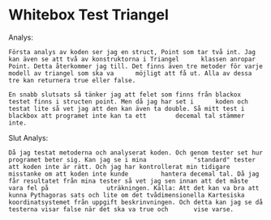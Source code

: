 Whitebox Test Triangel
===========================

Analys:

    Första analys av koden ser jag en struct, Point som tar två int. Jag kan även se att två av konstruktorna i Triangel      klassen anropar Point. Detta återkommer jag till. Det finns även tre metoder för varje modell av triangel som ska va      möjligt att få ut. Alla av dessa tre kan returnera true eller false. 
    
    En snabb slutsats så tänker jag att felet som finns från blackox testet finns i structen point. Men då jag har set i      koden och testat lite så vet jag att den kan även ta double. Så mitt test i blackbox att programet inte kan ta ett        decemal tal stämmer inte.
    
Slut Analys:

    Då jag testat metoderna och analyserat koden. Och genom tester set hur programet beter sig. Kan jag se i mina             "standard" tester att koden inte är rätt. Och jag har kontrollerat min tidigare misstanke om att koden inte kunde         hantera decemal tal. Då jag får resultatet från mina tester så vet jag sen innan att det måste vara fel på                uträkningen. Källa: Att det kan va bra att kunna Pythagoras sats och lite om det tvådimensionella Kartesiska              koordinatsystemet från uppgift beskrinvningen. Och detta kan jag se då testerna visar false när det ska va true och       vise varse.

